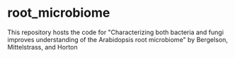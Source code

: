 # root_microbiome

This repository hosts the code for "Characterizing both bacteria and fungi improves understanding of the Arabidopsis root
microbiome" by Bergelson, Mittelstrass, and Horton

